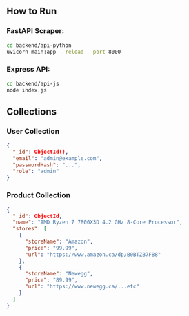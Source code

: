 ## How to Run

### FastAPI Scraper:

```bash
cd backend/api-python
uvicorn main:app --reload --port 8000
```

### Express API:

```bash
cd backend/api-js
node index.js
```

## Collections

### User Collection

```json
{
  "_id": ObjectId(),
  "email": "admin@example.com",
  "passwordHash": "...",
  "role": "admin"
}
```

### Product Collection

```json
{
  "_id": ObjectId,
  "name": "AMD Ryzen 7 7800X3D 4.2 GHz 8-Core Processor",
  "stores": [
    {
      "storeName": "Amazon",
      "price": "99.99",
      "url": "https://www.amazon.ca/dp/B0BTZB7F88"
    },
    {
      "storeName": "Newegg",
      "price": "89.99",
      "url": "https://www.newegg.ca/...etc"
    }
  ]
}
```
